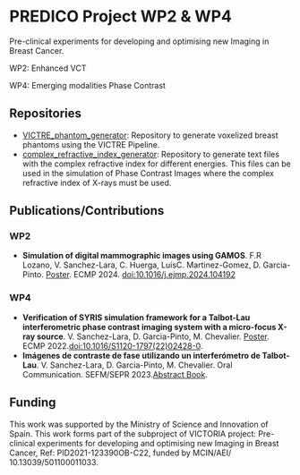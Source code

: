 # PREDICO Project WP2 & WP4
Pre-clinical experiments for developing and optimising new Imaging in Breast Cancer.

WP2: Enhanced VCT 

WP4: Emerging modalities Phase Contrast

## Repositories

* [VICTRE_phantom_generator](https://github.com/PREDICO-Project/VICTRE_phantom_generator): Repository to generate voxelized breast phantoms using the VICTRE Pipeline.
* [complex_refractive_index_generator](https://github.com/PREDICO-Project/complex_refractive_index_generator): Repository to generate text files with the complex refractive index for different energies. This files can be used in the simulation of Phase Contrast Images where the complex refractive index of X-rays must be used.

## Publications/Contributions

### WP2
* **Simulation of digital mammographic images using GAMOS**. F.R Lozano, V. Sanchez-Lara, C. Huerga, LuisC. Martinez-Gomez, D. Garcia-Pinto. [Poster](doc/Poster_EMCP_2024.pdf). ECMP 2024. [doi:10.1016/j.ejmp.2024.104192](https://doi.org/10.1016/j.ejmp.2024.104192)


### WP4
* **Verification of SYRIS simulation framework for a Talbot-Lau interferometric phase contrast imaging system with a micro-focus X-ray source**. V. Sanchez-Lara, D. Garcia-Pinto, M. Chevalier. [Poster](doc/Poster_ECMP_2022.pdf). ECMP 2022.[doi:10.1016/S1120-1797(22)02428-0](https://doi.org/10.1016/S1120-1797(22)02428-0).
* **Imágenes de contraste de fase utilizando un interferómetro de Talbot-Lau**. V. Sanchez-Lara, D. Garcia-Pinto, M. Chevalier. Oral Communication. SEFM/SEPR 2023.[Abstract Book](https://congresosefmsepr.es/oviedo2023/libros-resumenes/).
   




## Funding

This work was supported by the Ministry of Science and Innovation of Spain. This work forms part of the subproject of VICTORIA project: Pre-clinical experiments for developing and optimising new Imaging in Breast Cancer, Ref: PID2021-123390OB-C22, funded by MCIN/AEI/ 10.13039/501100011033.

